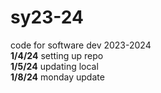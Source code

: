 # sy23-24
code for software dev 2023-2024 <br>
<b>1/4/24</b> setting up repo <br>
<b>1/5/24</b> updating local <br>
<b>1/8/24</b> monday update <br>
